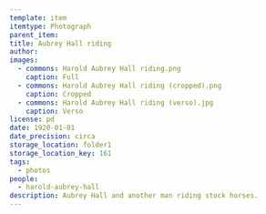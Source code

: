```yaml
---
template: item
itemtype: Photograph
parent_item: 
title: Aubrey Hall riding
author: 
images:
  - commons: Harold Aubrey Hall riding.png
    caption: Full
  - commons: Harold Aubrey Hall riding (cropped).png
    caption: Cropped
  - commons: Harold Aubrey Hall riding (verso).jpg
    caption: Verso
license: pd
date: 1920-01-01
date_precision: circa
storage_location: folder1
storage_location_key: 161
tags:
  - photos
people:
  - harold-aubrey-hall
description: Aubrey Hall and another man riding stock horses.
---
```

